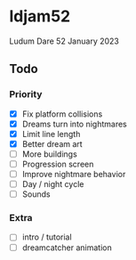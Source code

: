 # ldjam52
Ludum Dare 52 January 2023

## Todo
### Priority
- [x] Fix platform collisions
- [x] Dreams turn into nightmares
- [x] Limit line length
- [x] Better dream art
- [ ] More buildings
- [ ] Progression screen
- [ ] Improve nightmare behavior
- [ ] Day / night cycle
- [ ] Sounds

### Extra
- [ ] intro / tutorial
- [ ] dreamcatcher animation